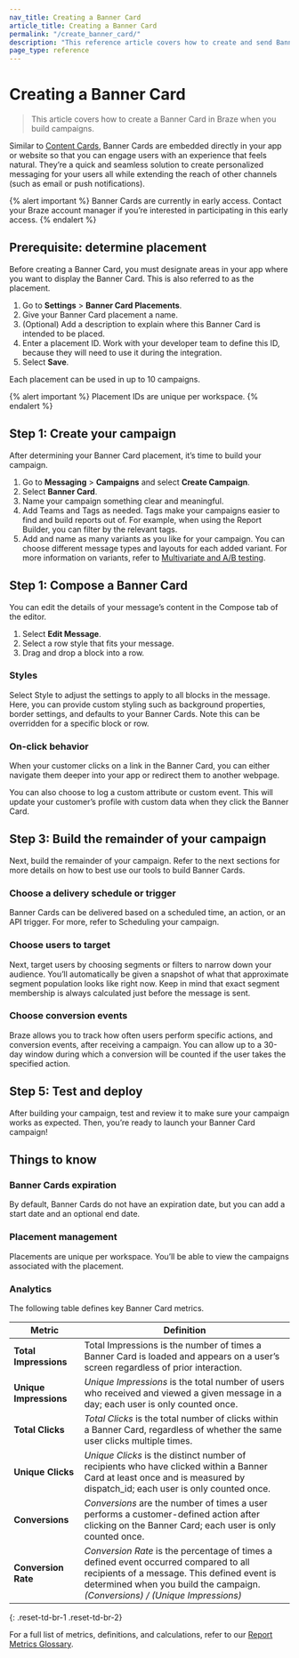 ```yaml
---
nav_title: Creating a Banner Card
article_title: Creating a Banner Card
permalink: "/create_banner_card/"
description: "This reference article covers how to create and send Banner Cards using Braze campaigns."
page_type: reference
---
```


# Creating a Banner Card

> This article covers how to create a Banner Card in Braze when you build campaigns.

Similar to [Content Cards]({{site.baseurl}}/user_guide/message_building_by_channel/content_cards/about), Banner Cards are embedded directly in your app or website so that you can engage users with an experience that feels natural. They’re a quick and seamless solution to create personalized messaging for your users all while extending the reach of other channels (such as email or push notifications).

{% alert important %}
Banner Cards are currently in early access. Contact your Braze account manager if you’re interested in participating in this early access.
{% endalert %}

## Prerequisite: determine placement

Before creating a Banner Card, you must designate areas in your app where you want to display the Banner Card. This is also referred to as the placement.

1. Go to **Settings** > **Banner Card Placements**.
2. Give your Banner Card placement a name.
3. (Optional) Add a description to explain where this Banner Card is intended to be placed.
4. Enter a placement ID. Work with your developer team to define this ID, because they will need to use it during the integration.
5. Select **Save**.

Each placement can be used in up to 10 campaigns.

{% alert important %}
Placement IDs are unique per workspace.
{% endalert %}

## Step 1: Create your campaign

After determining your Banner Card placement, it’s time to build your campaign.

1. Go to **Messaging** > **Campaigns** and select **Create Campaign**.
2. Select **Banner Card**.
3. Name your campaign something clear and meaningful.
4. Add Teams and Tags as needed. Tags make your campaigns easier to find and build reports out of. For example, when using the Report Builder, you can filter by the relevant tags.
5. Add and name as many variants as you like for your campaign. You can choose different message types and layouts for each added variant. For more information on variants, refer to [Multivariate and A/B testing]({{site.baseurl}}/user_guide/engagement_tools/testing/multivariant_testing/).

## Step 1: Compose a Banner Card

You can edit the details of your message’s content in the Compose tab of the editor.

1. Select **Edit Message**.
2. Select a row style that fits your message.
3. Drag and drop a block into a row.

### Styles

Select Style to adjust the settings to apply to all blocks in the message. Here, you can provide custom styling such as background properties, border settings, and defaults to your Banner Cards. Note this can be overridden for a specific block or row.

### On-click behavior

When your customer clicks on a link in the Banner Card, you can either navigate them deeper into your app or redirect them to another webpage.

You can also choose to log a custom attribute or custom event. This will update your customer’s profile with custom data when they click the Banner Card.

## Step 3: Build the remainder of your campaign

Next, build the remainder of your campaign. Refer to the next sections for more details on how to best use our tools to build Banner Cards.

### Choose a delivery schedule or trigger

Banner Cards can be delivered based on a scheduled time, an action, or an API trigger. For more, refer to Scheduling your campaign.

### Choose users to target

Next, target users by choosing segments or filters to narrow down your audience. You’ll automatically be given a snapshot of what that approximate segment population looks like right now. Keep in mind that exact segment membership is always calculated just before the message is sent.

### Choose conversion events

Braze allows you to track how often users perform specific actions, and conversion events, after receiving a campaign. You can allow up to a 30-day window during which a conversion will be counted if the user takes the specified action.

## Step 5: Test and deploy

After building your campaign, test and review it to make sure your campaign works as expected. Then, you’re ready to launch your Banner Card campaign!

## Things to know

### Banner Cards expiration

By default, Banner Cards do not have an expiration date, but you can add a start date and an optional end date.

### Placement management

Placements are unique per workspace. You’ll be able to view the campaigns associated with the placement.

### Analytics

The following table defines key Banner Card metrics.

| Metric               | Definition                                                                                                                                                       |
|----------------------|------------------------------------------------------------------------------------------------------------------------------------------------------------------|
| **Total Impressions**     | Total Impressions is the number of times a Banner Card is loaded and appears on a user’s screen regardless of prior interaction.                               |
| **Unique Impressions**    | _Unique Impressions_ is the total number of users who received and viewed a given message in a day; each user is only counted once.                              |
| **Total Clicks**         | _Total Clicks_ is the total number of clicks within a Banner Card, regardless of whether the same user clicks multiple times.                                     |
| **Unique Clicks**        | _Unique Clicks_ is the distinct number of recipients who have clicked within a Banner Card at least once and is measured by dispatch_id; each user is only counted once. |
| **Conversions**          | _Conversions_ are the number of times a user performs a customer-defined action after clicking on the Banner Card; each user is only counted once.                |
| **Conversion Rate**      | _Conversion Rate_ is the percentage of times a defined event occurred compared to all recipients of a message. This defined event is determined when you build the campaign. <br> _(Conversions) / (Unique Impressions)_ |
{: .reset-td-br-1 .reset-td-br-2}

For a full list of metrics, definitions, and calculations, refer to our [Report Metrics Glossary]({{site.baseurl}}/user_guide/data_and_analytics/report_metrics).